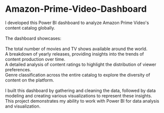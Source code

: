 # Amazon-Prime-Video-Dashboard
I developed this Power BI dashboard to analyze Amazon Prime Video's content catalog globally.
<br>
<br>
The dashboard showcases:
<br>
<br>
The total number of movies and TV shows available around the world.
<br>
A breakdown of yearly releases, providing insights into the trends of content production over time.
<br>
A detailed analysis of content ratings to highlight the distribution of viewer preferences.
<br>
Genre classification across the entire catalog to explore the diversity of content on the platform.
<br>
<br>
I built this dashboard by gathering and cleaning the data, followed by data modeling and creating various visualizations to represent these insights. This project demonstrates my ability to work with Power BI for data analysis and visualization.
